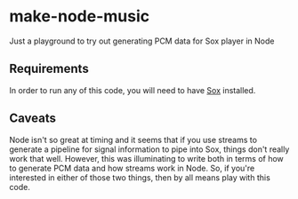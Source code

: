 make-node-music
===============

Just a playground to try out generating PCM data for Sox player in Node

Requirements
------------

In order to run any of this code, you will need to have [Sox](http://sox.sourceforge.net) installed.

Caveats
-------

Node isn't so great at timing and it seems that if you use streams to generate a pipeline for signal information to pipe into Sox, things don't really work that well.  However, this was illuminating to write both in terms of how to generate PCM data and how streams work in Node.  So, if you're interested in either of those two things, then by all means play with this code.
